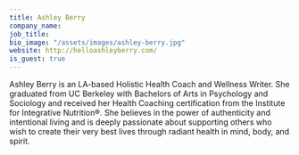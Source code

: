 ```yaml
---
title: Ashley Berry
company_name: 
job_title: 
bio_image: "/assets/images/ashley-berry.jpg"
website: http://helloashleyberry.com/
is_guest: true
---
```


Ashley Berry is an LA-based Holistic Health Coach and Wellness Writer. She graduated from UC Berkeley with Bachelors of Arts in Psychology and Sociology and received her Health Coaching certification from the Institute for Integrative Nutrition®. She believes in the power of authenticity and intentional living and is deeply passionate about supporting others who wish to create their very best lives through radiant health in mind, body, and spirit.
